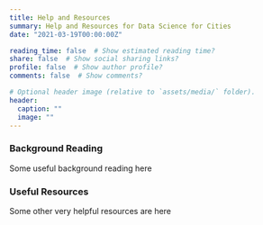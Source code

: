 ```yaml
---
title: Help and Resources
summary: Help and Resources for Data Science for Cities
date: "2021-03-19T00:00:00Z"

reading_time: false  # Show estimated reading time?
share: false  # Show social sharing links?
profile: false  # Show author profile?
comments: false  # Show comments?

# Optional header image (relative to `assets/media/` folder).
header:
  caption: ""
  image: ""
---
```

<h3> Background Reading </h3>
<p> Some useful background reading here </p>

<h3> Useful Resources </h3>
<p> Some other very helpful resources are here </p>
